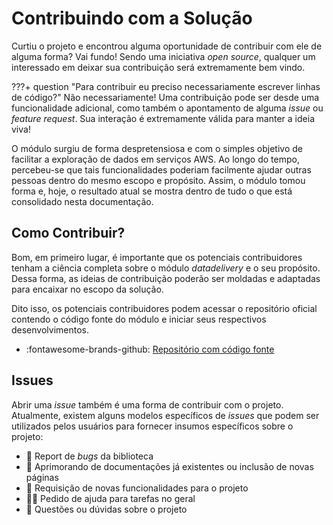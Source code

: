 # Contribuindo com a Solução

Curtiu o projeto e encontrou alguma oportunidade de contribuir com ele de alguma forma? Vai fundo! Sendo uma iniciativa *open source*, qualquer um interessado em deixar sua contribuição será extremamente bem vindo.

???+ question "Para contribuir eu preciso necessariamente escrever linhas de código?"
    Não necessariamente! Uma contribuição pode ser desde uma funcionalidade adicional, como também o apontamento de alguma *issue* ou *feature request*. Sua interação é extremamente válida para manter a ideia viva!

O módulo surgiu de forma despretensiosa e com o simples objetivo de facilitar a exploração de dados em serviços AWS. Ao longo do tempo, percebeu-se que tais funcionalidades poderiam facilmente ajudar outras pessoas dentro do mesmo escopo e propósito. Assim, o módulo tomou forma e, hoje, o resultado atual se mostra dentro de tudo o que está consolidado nesta documentação.

## Como Contribuir?

Bom, em primeiro lugar, é importante que os potenciais contribuidores tenham a ciência completa sobre o módulo *datadelivery* e o seu propósito. Dessa forma, as ideias de contribuição poderão ser moldadas e adaptadas para encaixar no escopo da solução.

Dito isso, os potenciais contribuidores podem acessar o repositório oficial contendo o código fonte do módulo e iniciar seus respectivos desenvolvimentos.

- :fontawesome-brands-github: [Repositório com código fonte](https://github.com/ThiagoPanini/datadelivery)

## Issues

Abrir uma *issue* também é uma forma de contribuir com o projeto. Atualmente, existem alguns modelos específicos de *issues* que podem ser utilizados pelos usuários para fornecer insumos específicos sobre o projeto:

- 🐞 Report de *bugs* da biblioteca
- 📄 Aprimorando de documentações já existentes ou inclusão de novas páginas
- 🚀 Requisição de novas funcionalidades para o projeto
- 😵‍💫 Pedido de ajuda para tarefas no geral
- 🤔 Questões ou dúvidas sobre o projeto
